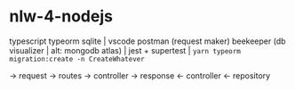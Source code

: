 # nlw-4-nodejs

typescript
typeorm
sqlite
|
vscode
postman (request maker)
beekeeper (db visualizer | alt: mongodb atlas)
|
jest + supertest
|
`yarn typeorm migration:create -n CreateWhatever`

-> request -> routes -> controller ->
response <- controller <- repository
